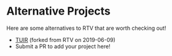 # Alternative Projects

Here are some alternatives to RTV that are worth checking out!

- [TUIR](https://gitlab.com/ajak/tuir) (forked from RTV on 2019-06-09)
- Submit a PR to add your project here!

